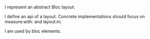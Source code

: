 I represent an abstract Bloc layout.

I define an api of a layout. Concrete implementations should focus on measure:with: and layout:in:

I am used by bloc elements.